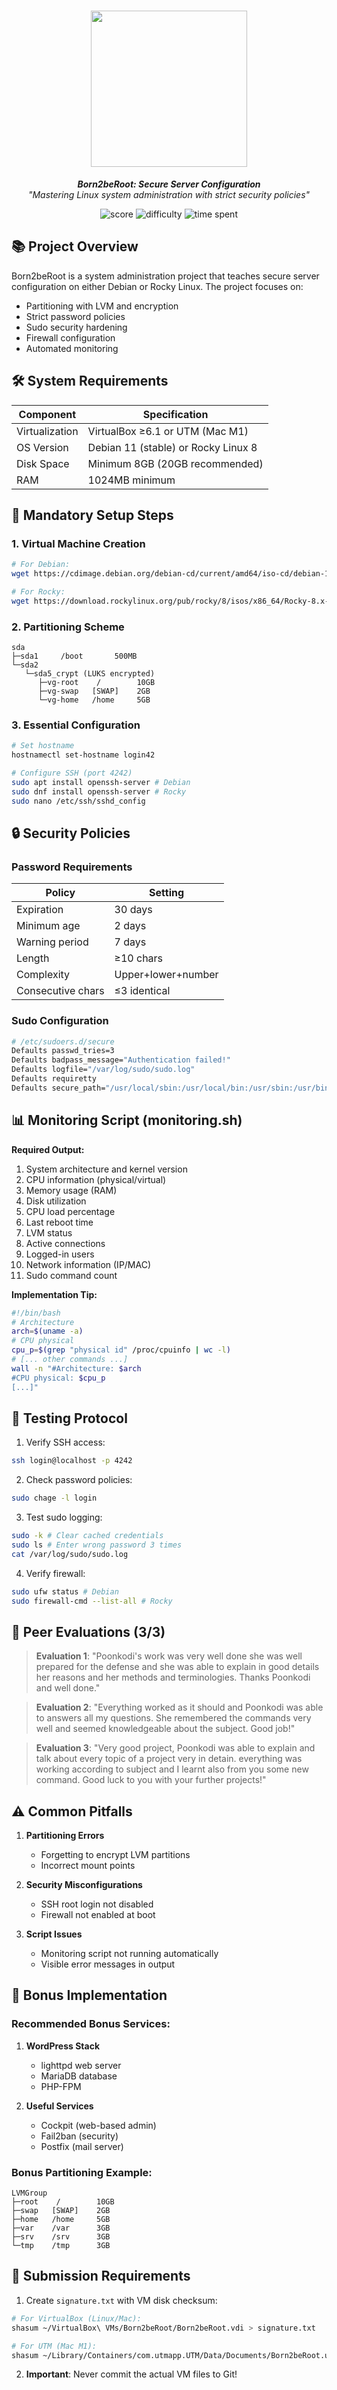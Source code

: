 <h1 align="center">
  <img src="https://github.com/senthilpoo10/badges/blob/main/badges/born2berootm.png" width="250"/>
</h1>

<p align="center">
  <b><i>Born2beRoot: Secure Server Configuration</i></b><br>
  <i>"Mastering Linux system administration with strict security policies"</i>
</p>

<p align="center">
  <img alt="score" src="https://img.shields.io/badge/score-100%2F100-brightgreen" />
  <img alt="difficulty" src="https://img.shields.io/badge/difficulty-★★★★☆-orange" />
  <img alt="time spent" src="https://img.shields.io/badge/time%20spent-50+%20hours-blue" />
</p>

## 📚 Project Overview

Born2beRoot is a system administration project that teaches secure server configuration on either Debian or Rocky Linux. The project focuses on:
- Partitioning with LVM and encryption
- Strict password policies
- Sudo security hardening
- Firewall configuration
- Automated monitoring

## 🛠️ System Requirements

| Component | Specification |
|-----------|---------------|
| Virtualization | VirtualBox ≥6.1 or UTM (Mac M1) |
| OS Version | Debian 11 (stable) or Rocky Linux 8 |
| Disk Space | Minimum 8GB (20GB recommended) |
| RAM | 1024MB minimum |

## 🔧 Mandatory Setup Steps

### 1. Virtual Machine Creation
```bash
# For Debian:
wget https://cdimage.debian.org/debian-cd/current/amd64/iso-cd/debian-11.x.x-amd64-netinst.iso

# For Rocky:
wget https://download.rockylinux.org/pub/rocky/8/isos/x86_64/Rocky-8.x-x86_64-minimal.iso
```

### 2. Partitioning Scheme
```
sda
├─sda1     /boot       500MB
└─sda2
   └─sda5_crypt (LUKS encrypted)
      ├─vg-root    /        10GB
      ├─vg-swap   [SWAP]    2GB
      └─vg-home   /home     5GB
```

### 3. Essential Configuration
```bash
# Set hostname
hostnamectl set-hostname login42

# Configure SSH (port 4242)
sudo apt install openssh-server # Debian
sudo dnf install openssh-server # Rocky
sudo nano /etc/ssh/sshd_config
```

## 🔒 Security Policies

### Password Requirements
| Policy | Setting |
|--------|---------|
| Expiration | 30 days |
| Minimum age | 2 days |
| Warning period | 7 days |
| Length | ≥10 chars |
| Complexity | Upper+lower+number |
| Consecutive chars | ≤3 identical |

### Sudo Configuration
```bash
# /etc/sudoers.d/secure
Defaults passwd_tries=3
Defaults badpass_message="Authentication failed!"
Defaults logfile="/var/log/sudo/sudo.log"
Defaults requiretty
Defaults secure_path="/usr/local/sbin:/usr/local/bin:/usr/sbin:/usr/bin:/sbin:/bin"
```

## 📊 Monitoring Script (monitoring.sh)

**Required Output:**
1. System architecture and kernel version
2. CPU information (physical/virtual)
3. Memory usage (RAM)
4. Disk utilization
5. CPU load percentage
6. Last reboot time
7. LVM status
8. Active connections
9. Logged-in users
10. Network information (IP/MAC)
11. Sudo command count

**Implementation Tip:**
```bash
#!/bin/bash
# Architecture
arch=$(uname -a)
# CPU physical
cpu_p=$(grep "physical id" /proc/cpuinfo | wc -l)
# [... other commands ...]
wall -n "#Architecture: $arch
#CPU physical: $cpu_p
[...]"
```

## 🧪 Testing Protocol

1. Verify SSH access:
```bash
ssh login@localhost -p 4242
```

2. Check password policies:
```bash
sudo chage -l login
```

3. Test sudo logging:
```bash
sudo -k # Clear cached credentials
sudo ls # Enter wrong password 3 times
cat /var/log/sudo/sudo.log
```

4. Verify firewall:
```bash
sudo ufw status # Debian
sudo firewall-cmd --list-all # Rocky
```

## 📝 Peer Evaluations (3/3)

> **Evaluation 1**: "Poonkodi's work was very well done she was well prepared for the defense and she was able to explain in good details her reasons and her methods and terminologies. Thanks Poonkodi and well done."

> **Evaluation 2**: "Everything worked as it should and Poonkodi was able to answers all my questions. She remembered the commands very well and seemed knowledgeable about the subject. Good job!"

> **Evaluation 3**: "Very good project, Poonkodi was able to explain and talk about every topic of a project very in detain. everything was working according to subject and I learnt also from you some new command. Good luck to you with your further projects!"

## ⚠️ Common Pitfalls

1. **Partitioning Errors**
   - Forgetting to encrypt LVM partitions
   - Incorrect mount points

2. **Security Misconfigurations**
   - SSH root login not disabled
   - Firewall not enabled at boot

3. **Script Issues**
   - Monitoring script not running automatically
   - Visible error messages in output

## 🚀 Bonus Implementation

### Recommended Bonus Services:
1. **WordPress Stack**
   - lighttpd web server
   - MariaDB database
   - PHP-FPM

2. **Useful Services**
   - Cockpit (web-based admin)
   - Fail2ban (security)
   - Postfix (mail server)

### Bonus Partitioning Example:
```
LVMGroup
├─root    /        10GB
├─swap   [SWAP]    2GB
├─home   /home     5GB
├─var    /var      3GB
├─srv    /srv      3GB
└─tmp    /tmp      3GB
```

## 📌 Submission Requirements

1. Create `signature.txt` with VM disk checksum:
```bash
# For VirtualBox (Linux/Mac):
shasum ~/VirtualBox\ VMs/Born2beRoot/Born2beRoot.vdi > signature.txt

# For UTM (Mac M1):
shasum ~/Library/Containers/com.utmapp.UTM/Data/Documents/Born2beRoot.utm/Images/disk-0.qcow2 > signature.txt
```

2. **Important**: Never commit the actual VM files to Git!
